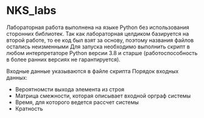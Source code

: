 # NKS_labs

Лабораторная работа выполнена на языке Python без использования сторонних библиотек.
Так как лабораторная целдиком базируется на второй работе, то ее код был взят за основу, поэтому названия файлов остались неизменными
Для запуска необходимо выполнить скрипт в любом интерпретаторе Python версии 3.8 и старше (работоспособность в более ранних версиях не гарантируется).

Входные данные указываются в файле скрипта
Порядок входных данных:
- Вероятномсти выхода элемента из строя
- Матрица смежности, которая описывает входной орграф системы
- Время, для которого ведется рассчет системы
- Кратность 
